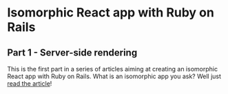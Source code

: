 # Isomorphic React app with Ruby on Rails

## Part 1 - Server-side rendering

This is the first part in a series of articles aiming at creating an isomorphic React app with Ruby on Rails.
What is an isomorphic app you ask? Well just [read the article](https://medium.com/technically-speaking/isomorphic-reactjs-app-with-ruby-on-rails-part-1-server-side-rendering-8438bbb1ea1c)!
